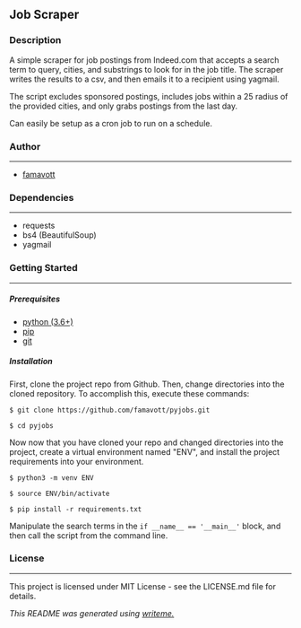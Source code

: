 Job Scraper
---
### Description

A simple scraper for job postings from Indeed.com that accepts a search term to query, cities, and substrings to look for in the job title. The scraper writes the results to a csv, and then emails it to a recipient using yagmail.

The script excludes sponsored postings, includes jobs within a 25 radius of the provided cities, and only grabs postings from the last day.

Can easily be setup as a cron job to run on a schedule.

### Author
---
* [famavott](https://github.com/famavott/pyjobs)

### Dependencies
---
* requests
* bs4 (BeautifulSoup)
* yagmail

### Getting Started
---
##### *Prerequisites*
* [python (3.6+)](https://www.python.org/downloads/)
* [pip](https://pip.pypa.io/en/stable/)
* [git](https://git-scm.com/)

##### *Installation*
First, clone the project repo from Github. Then, change directories into the cloned repository. To accomplish this, execute these commands:

`$ git clone https://github.com/famavott/pyjobs.git`

`$ cd pyjobs`

Now now that you have cloned your repo and changed directories into the project, create a virtual environment named "ENV", and install the project requirements into your environment.

`$ python3 -m venv ENV`

`$ source ENV/bin/activate`

`$ pip install -r requirements.txt`

Manipulate the search terms in the `if __name__ == '__main__'`
block, and then call the script from the command line.

### License
---
This project is licensed under MIT License - see the LICENSE.md file for details.

*This README was generated using [writeme.](https://github.com/chelseadole/write-me)*
